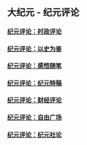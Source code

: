 ## 大纪元 - 纪元评论

#### [纪元评论：时政评论](indexes/nsc1025/README.md?10230330)
#### [纪元评论：以史为鉴](indexes/nsc1028/README.md?10230330)
#### [纪元评论：感悟随笔](indexes/nsc1035/README.md?10230330)
#### [纪元评论：纪元特稿](indexes/nsc424/README.md?10230330)
#### [纪元评论：财经评论](indexes/nsc1026/README.md?10230330)
#### [纪元评论：自由广场](indexes/nsc993/README.md?10230330)
#### [纪元评论：纪元社论](indexes/nsc422/README.md?10230330)

